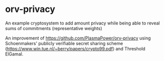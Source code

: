 # orv-privacy
An example cryptosystem to add amount privacy while being able to reveal sums of commitments (representative weights)

An improvement of https://github.com/PlasmaPower/orv-privacy using Schoenmakers' publicly verifiable secret sharing scheme (https://www.win.tue.nl/~berry/papers/crypto99.pdf) and Threshold ElGamal.

